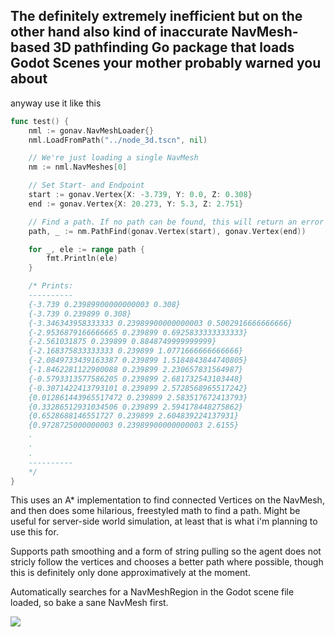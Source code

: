 ## The definitely extremely inefficient but on the other hand also kind of inaccurate NavMesh-based 3D pathfinding Go package that loads Godot Scenes your mother probably warned you about

anyway use it like this

```go
func test() {
	nml := gonav.NavMeshLoader{}
	nml.LoadFromPath("../node_3d.tscn", nil)

	// We're just loading a single NavMesh
	nm := nml.NavMeshes[0]

	// Set Start- and Endpoint
	start := gonav.Vertex{X: -3.739, Y: 0.0, Z: 0.308}
	end := gonav.Vertex{X: 20.273, Y: 5.3, Z: 2.751}

	// Find a path. If no path can be found, this will return an error
	path, _ := nm.PathFind(gonav.Vertex(start), gonav.Vertex(end))

	for _, ele := range path {
		fmt.Println(ele)
	}

	/* Prints:
	----------
	{-3.739 0.23989900000000003 0.308}
	{-3.739 0.239899 0.308}
	{-3.346343958333333 0.23989900000000003 0.5002916666666666}
	{-2.9536879166666665 0.239899 0.6925833333333333}
	{-2.561031875 0.239899 0.8848749999999999}
	{-2.168375833333333 0.239899 1.0771666666666666}
	{-2.0849733439163387 0.239899 1.5184843844740805}
	{-1.8462281122900088 0.239899 2.230657831564987}
	{-0.5793313577586205 0.239899 2.681732543103448}
	{-0.3071422413793101 0.239899 2.5728568965517242}
	{0.012861443965517472 0.239899 2.583517672413793}
	{0.33286512931034506 0.239899 2.594178448275862}
	{0.6528688146551727 0.239899 2.604839224137931}
	{0.9728725000000003 0.23989900000000003 2.6155}
	.
	.
	.
	----------
	*/
}
```

This uses an A* implementation to find connected Vertices on the NavMesh, and then does some hilarious, freestyled math to find a path. Might be useful for server-side world simulation, at least that is what i'm planning to use this for.

Supports path smoothing and a form of string pulling so the agent does not stricly follow the vertices and chooses a better path where possible, though this is definitely only done approximatively at the moment.

Automatically searches for a NavMeshRegion in the Godot scene file loaded, so bake a sane NavMesh first.

![](https://github.com/nurjeff/example.gif)